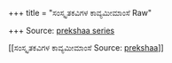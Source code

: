 +++
title = "ಸಂಸ್ಕೃತಕವಿಗಳ ಕಾವ್ಯಮೀಮಾಂಸೆ Raw"

+++
Source: [prekshaa series](https://www.prekshaa.in/archive?field_preksha_series_tid=8353)

[[ಸಂಸ್ಕೃತಕವಿಗಳ ಕಾವ್ಯಮೀಮಾಂಸೆ	Source: [prekshaa](https://www.prekshaa.in/Kavi-Kavya-Sanskrit-Alankarashastra)]]





